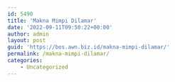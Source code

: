 ```yaml
---
id: 5490
title: 'Makna Mimpi Dilamar'
date: '2022-09-11T09:50:22+00:00'
author: admin
layout: post
guid: 'https://bos.awn.biz.id/makna-mimpi-dilamar/'
permalink: /makna-mimpi-dilamar/
categories:
    - Uncategorized
---
```



